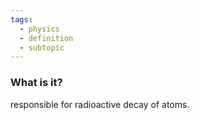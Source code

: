 ```yaml
---
tags:
  - physics
  - definition
  - subtopic
---
```

### What is it?
responsible for radioactive decay of atoms. 